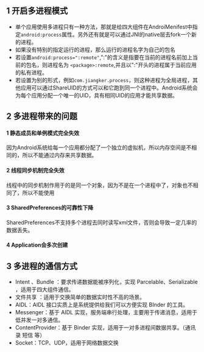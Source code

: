 ## 1 开启多进程模式
- 单个应用使用多进程只有一种方法，那就是给四大组件在AndroiMenifest中指定`android:process`属性。另外还有就是可以通过JNI的native层去fork一个新的进程。
- 如果没有特别的指定运行的进程，那么运行的进程名字为自己的包名<package>
- 若设置`android:process=":remote"`,":"的含义是指要在当前的进程名前加上当前的包名，则进程名为 `<package>:remote`,并且以":"开头的进程属于当前应用的私有进程。
- 若设置为别的形式，例如`com.jiangker.process`，则这种进程为全局进程，其他应用可以通过ShareUID的方式可以和它跑到同一个进程中。Android系统会为每个应用分配一个唯一的UID，具有相同UID的应用才能共享数据。

## 2 多进程带来的问题

#### 1 静态成员和单例模式完全失效
因为Android系统给每一个应用都分配了一个独立的虚拟机，所以内存空间是不相同的，所以不能通过内存来共享数据。
#### 2 线程同步机制完全失效
线程中的同步机制作用于的是同一个对象，因为不是在一个进程中了，对象也不相同了，所以不能使用
#### 3 SharedPreferences的可靠性下降
SharedPreferences不支持多个进程去同时读写xml文件，否则会导致一定几率的数据丢失。
#### 4 Application会多次创建

## 3 多进程的通信方式

- Intent 、Bundle ：要求传递数据能被序列化，实现 Parcelable、Serializable ，适用于四大组件通信。
- 文件共享 ：适用于交换简单的数据实时性不高的场景。
- AIDL：AIDL 接口实质上是系统提供给我们可以方便实现 BInder 的工具。
- Messenger：基于 AIDL 实现，服务端串行处理，主要用于传递消息，适用于低并发一对多通信。
- ContentProvider：基于 Binder 实现，适用于一对多进程间数据共享。（通讯录 短信 等）
- Socket：TCP、UDP，适用于网络数据交换